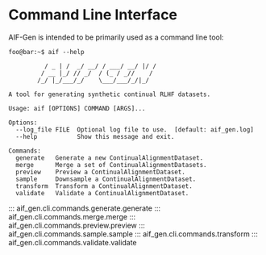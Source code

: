 # Command Line Interface

AIF-Gen is intended to be primarily used as a command line tool:

```console
foo@bar:~$ aif --help

          / _ | /  _/ __/ / ___/ __/ |/ /
         / __ |_/ // _/  / (_ / _//    /
        /_/ |_/___/_/    \___/___/_/|_/

A tool for generating synthetic continual RLHF datasets.

Usage: aif [OPTIONS] COMMAND [ARGS]...

Options:
  --log_file FILE  Optional log file to use.  [default: aif_gen.log]
  --help           Show this message and exit.

Commands:
  generate   Generate a new ContinualAlignmentDataset.
  merge      Merge a set of ContinualAlignmentDatasets.
  preview    Preview a ContinualAlignmentDataset.
  sample     Downsample a ContinualAlignmentDataset.
  transform  Transform a ContinualAlignmentDataset.
  validate   Validate a ContinualAlignmentDataset.
```

::: aif_gen.cli.commands.generate.generate
::: aif_gen.cli.commands.merge.merge
::: aif_gen.cli.commands.preview.preview
::: aif_gen.cli.commands.sample.sample
::: aif_gen.cli.commands.transform
::: aif_gen.cli.commands.validate.validate
